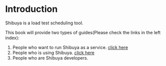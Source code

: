 # Introduction

Shibuya is a load test scheduling tool.

This book will provide two types of guides(Please check the links in the left index):

1. People who want to run Shibuya as a service. [click here](ops/ops_intro.md)
2. People who is using Shibuya. [click here](user/user_guide_intro.md)
3. People who are Shibuya developers.

